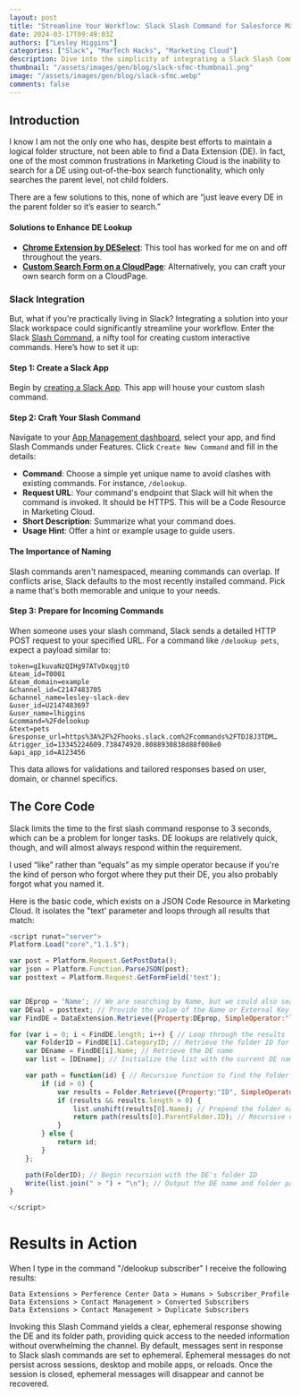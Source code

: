 ```yaml
---
layout: post
title: "Streamline Your Workflow: Slack Slash Command for Salesforce Marketing Cloud Data Extension Lookup"
date: 2024-03-17T09:49:03Z
authors: ["Lesley Higgins"]
categories: ["Slack", "MarTech Hacks", "Marketing Cloud"]
description: Dive into the simplicity of integrating a Slack Slash Command with Salesforce Marketing Cloud for quick Data Extension lookups.
thumbnail: "/assets/images/gen/blog/slack-sfmc-thumbnail.png"
image: "/assets/images/gen/blog/slack-sfmc.webp"
comments: false
---
```


## Introduction

I know I am not the only one who has, despite best efforts to maintain a logical folder structure, not been able to find a Data Extension (DE). In fact, one of the most common frustrations in Marketing Cloud is the inability to search for a DE using out-of-the-box search functionality, which only searches the parent level, not child folders.

There are a few solutions to this, none of which are “just leave every DE in the parent folder so it’s easier to search.”

#### Solutions to Enhance DE Lookup

- [**Chrome Extension by DESelect**](https://chromewebstore.google.com/detail/deselect-search-in-salesf/ekppadhnhmemajkdbkohalhoncnfhmbm?pli=1): This tool has worked for me on and off throughout the years. 
- [**Custom Search Form on a CloudPage**](https://sfmarketing.cloud/2019/10/14/find-a-data-extension-and-its-folder-path-using-ssjs/): Alternatively, you can craft your own search form on a CloudPage.

### Slack Integration

But, what if you're practically living in Slack? Integrating a solution into your Slack workspace could significantly streamline your workflow. Enter the Slack [Slash Command](https://api.slack.com/interactivity/slash-commands), a nifty tool for creating custom interactive commands. Here’s how to set it up:

#### Step 1: Create a Slack App

Begin by [creating a Slack App](https://api.slack.com/apps?new_app=1). This app will house your custom slash command.

#### Step 2: Craft Your Slash Command

Navigate to your [App Management dashboard](https://api.slack.com/apps), select your app, and find Slash Commands under Features. Click `Create New Command` and fill in the details:

- **Command**: Choose a simple yet unique name to avoid clashes with existing commands. For instance, `/delookup`.
- **Request URL**: Your command's endpoint that Slack will hit when the command is invoked. It should be HTTPS. This will be a Code Resource in Marketing Cloud.
- **Short Description**: Summarize what your command does.
- **Usage Hint**: Offer a hint or example usage to guide users.

#### The Importance of Naming

Slash commands aren't namespaced, meaning commands can overlap. If conflicts arise, Slack defaults to the most recently installed command. Pick a name that's both memorable and unique to your needs.

#### Step 3: Prepare for Incoming Commands

When someone uses your slash command, Slack sends a detailed HTTP POST request to your specified URL. For a command like `/delookup pets`, expect a payload similar to:

```text
token=gIkuvaNzQIHg97ATvDxqgjtO
&team_id=T0001
&team_domain=example
&channel_id=C2147483705
&channel_name=lesley-slack-dev
&user_id=U2147483697
&user_name=lhiggins
&command=%2Fdelookup
&text=pets
&response_url=https%3A%2F%2Fhooks.slack.com%2Fcommands%2FTDJ8J3TDM…
&trigger_id=13345224609.738474920.8088930838d88f008e0
&api_app_id=A123456
```

This data allows for validations and tailored responses based on user, domain, or channel specifics.

## The Core Code

Slack limits the time to the first slash command response to 3 seconds, which can be a problem for longer tasks. DE lookups are relatively quick, though, and will almost always respond within the requirement. 

I used “like” rather than “equals” as my simple operator because if you're the kind of person who forgot where they put their DE, you also probably forgot what you named it.

Here is the basic code, which exists on a JSON Code Resource in Marketing Cloud. It isolates the "text' parameter and loops through all results that match:

```js
<script runat="server">
Platform.Load("core","1.1.5");

var post = Platform.Request.GetPostData();
var json = Platform.Function.ParseJSON(post);
var posttext = Platform.Request.GetFormField('text');


var DEprop = 'Name'; // We are searching by Name, but we could also search by External Key
var DEval = posttext; // Provide the value of the Name or External Key
var FindDE = DataExtension.Retrieve({Property:DEprop, SimpleOperator:"like", Value:DEval}); // Retrieve the DE based on the provided value

for (var i = 0; i < FindDE.length; i++) { // Loop through the results
    var FolderID = FindDE[i].CategoryID; // Retrieve the folder ID for the DE
    var DEname = FindDE[i].Name; // Retrieve the DE name
    var list = [DEname]; // Initialize the list with the current DE name

    var path = function(id) { // Recursive function to find the folder path
        if (id > 0) {
            var results = Folder.Retrieve({Property:"ID", SimpleOperator:"equals", Value:id}); // Retrieve the folder based on the ID
            if (results && results.length > 0) {
                list.unshift(results[0].Name); // Prepend the folder name to the list
                return path(results[0].ParentFolder.ID); // Recursive call to find the parent folder
            }
        } else {
            return id;
        }
    };

    path(FolderID); // Begin recursion with the DE's folder ID
    Write(list.join(" > ") + "\n"); // Output the DE name and folder path, separated by " > "
}

</script>
```

# Results in Action

When I type in the command "/delookup subscriber" I receive the following results:

```text
Data Extensions > Perference Center Data > Humans > Subscriber_Profile
Data Extensions > Contact Management > Converted Subscribers
Data Extensions > Contact Management > Duplicate Subscribers
```

Invoking this Slash Command yields a clear, ephemeral response showing the DE and its folder path, providing quick access to the needed information without overwhelming the channel. By default, messages sent in response to Slack slash commands are set to ephemeral. Ephemeral messages do not persist across sessions, desktop and mobile apps, or reloads. Once the session is closed, ephemeral messages will disappear and cannot be recovered.